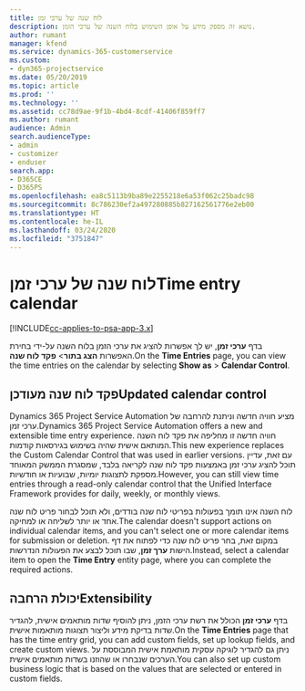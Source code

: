 ```yaml
---
title: לוח שנה של ערכי זמן
description: נושא זה מספק מידע על אופן השימוש בלוח השנה של ערכי הזמן.
author: rumant
manager: kfend
ms.service: dynamics-365-customerservice
ms.custom:
- dyn365-projectservice
ms.date: 05/20/2019
ms.topic: article
ms.prod: ''
ms.technology: ''
ms.assetid: cc78d9ae-9f1b-4bd4-8cdf-41406f859ff7
ms.author: rumant
audience: Admin
search.audienceType:
- admin
- customizer
- enduser
search.app:
- D365CE
- D365PS
ms.openlocfilehash: ea8c5113b9ba89e2255218e6a53f062c25badc98
ms.sourcegitcommit: 8c786230ef2a497280885b827162561776e2eb00
ms.translationtype: HT
ms.contentlocale: he-IL
ms.lasthandoff: 03/24/2020
ms.locfileid: "3751847"
---
```

# <a name="time-entry-calendar"></a><span data-ttu-id="5a8c8-103">לוח שנה של ערכי זמן</span><span class="sxs-lookup"><span data-stu-id="5a8c8-103">Time entry calendar</span></span>

[!INCLUDE[cc-applies-to-psa-app-3.x](../includes/cc-applies-to-psa-app-3x.md)]

<span data-ttu-id="5a8c8-104">בדף **ערכי זמן**, יש לך אפשרות להציג את ערכי הזמן בלוח השנה על-ידי בחירת האפשרות **הצג בתור**\> **פקד לוח שנה**.</span><span class="sxs-lookup"><span data-stu-id="5a8c8-104">On the **Time Entries** page, you can view the time entries on the calendar by selecting **Show as** \> **Calendar Control**.</span></span>

## <a name="updated-calendar-control"></a><span data-ttu-id="5a8c8-105">פקד לוח שנה מעודכן</span><span class="sxs-lookup"><span data-stu-id="5a8c8-105">Updated calendar control</span></span>

<span data-ttu-id="5a8c8-106">Dynamics 365 Project Service Automation מציע חוויה חדשה וניתנת להרחבה של ערכי זמן.</span><span class="sxs-lookup"><span data-stu-id="5a8c8-106">Dynamics 365 Project Service Automation offers a new and extensible time entry experience.</span></span> <span data-ttu-id="5a8c8-107">חוויה חדשה זו מחליפה את פקד לוח השנה המותאם אישית שהיה בשימוש בגירסאות קודמות.</span><span class="sxs-lookup"><span data-stu-id="5a8c8-107">This new experience replaces the Custom Calendar Control that was used in earlier versions.</span></span> <span data-ttu-id="5a8c8-108">עם זאת, עדיין תוכל להציג ערכי זמן באמצעות פקד לוח שנה לקריאה בלבד, שמסגרת הממשק המאוחד מספקת לתצוגות יומיות, שבועיות או חודשיות.</span><span class="sxs-lookup"><span data-stu-id="5a8c8-108">However, you can still view time entries through a read-only calendar control that the Unified Interface Framework provides for daily, weekly, or monthly views.</span></span>

<span data-ttu-id="5a8c8-109">לוח השנה אינו תומך בפעולות בפריטי לוח שנה בודדים, ולא תוכל לבחור פריט לוח שנה אחד או יותר לשליחה או למחיקה.</span><span class="sxs-lookup"><span data-stu-id="5a8c8-109">The calendar doesn't support actions on individual calendar items, and you can't select one or more calendar items for submission or deletion.</span></span> <span data-ttu-id="5a8c8-110">במקום זאת, בחר פריט לוח שנה כדי לפתוח את דף הישות **ערך זמן**, שבו תוכל לבצע את הפעולות הנדרשות.</span><span class="sxs-lookup"><span data-stu-id="5a8c8-110">Instead, select a calendar item to open the **Time Entry** entity page, where you can complete the required actions.</span></span>

## <a name="extensibility"></a><span data-ttu-id="5a8c8-111">יכולת הרחבה</span><span class="sxs-lookup"><span data-stu-id="5a8c8-111">Extensibility</span></span>

<span data-ttu-id="5a8c8-112">בדף **ערכי זמן** הכולל את רשת ערכי הזמן, ניתן להוסיף שדות מותאמים אישית, להגדיר שדות בדיקת מידע וליצור תצוגות מותאמות אישית.</span><span class="sxs-lookup"><span data-stu-id="5a8c8-112">On the **Time Entries** page that has the time entry grid, you can add custom fields, set up lookup fields, and create custom views.</span></span> <span data-ttu-id="5a8c8-113">ניתן גם להגדיר לוגיקה עסקית מותאמת אישית המבוססת על הערכים שנבחרו או שהוזנו בשדות מותאמים אישית.</span><span class="sxs-lookup"><span data-stu-id="5a8c8-113">You can also set up custom business logic that is based on the values that are selected or entered in custom fields.</span></span>

